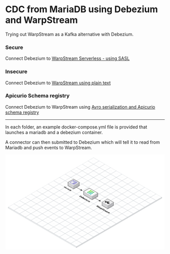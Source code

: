 # CDC from MariaDB using Debezium and WarpStream

Trying out WarpStream as a Kafka alternative with Debezium.

### Secure

Connect Debezium to [WarpStream Serverless - using SASL](./sasl/)

### Insecure

Connect Debezium to [WarpStream using plain text](/insecure/)

### Apicurio Schema registry

Connect Debezium to WarpStream using [Avro serialization and Apicurio schema registry](/insecure_schema_registry/)

---

In each folder, an example docker-compose.yml file is provided that launches a mariadb and a debezium container.

A connector can then submitted to Debezium which will tell it to read from Mariadb and push events to WarpStream.

![Debezium and WarpStream](./images/debezium_warpstream.png)

